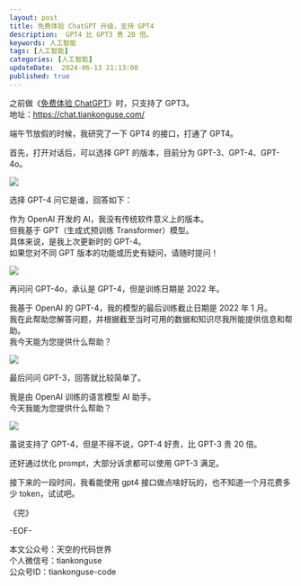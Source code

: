 ```yaml
---
layout: post  
title: 免费体验 ChatGPT 升级，支持 GPT4 
description:  GPT4 比 GPT3 贵 20 倍。  
keywords: 人工智能
tags: [人工智能]  
categories: [人工智能]  
updateDate:  2024-06-13 21:13:00  
published: true  
---
```



之前做《[免费体验 ChatGPT](https://chat.tiankonguse.com/)》时，只支持了 GPT3。  
地址：https://chat.tiankonguse.com/  



端午节放假的时候，我研究了一下 GPT4 的接口，打通了 GPT4。  



首先，打开对话后，可以选择 GPT 的版本，目前分为 GPT-3、GPT-4、GPT-4o。  


![](https://res2024.tiankonguse.com/images/2024/06/13/001.png)


 
选择 GPT-4 问它是谁，回答如下：  


作为 OpenAI 开发的 AI，我没有传统软件意义上的版本。  
但我基于 GPT（生成式预训练 Transformer）模型。  
具体来说，是我上次更新时的 GPT-4。  
如果您对不同 GPT 版本的功能或历史有疑问，请随时提问！  



![](https://res2024.tiankonguse.com/images/2024/06/13/002.png)




再问问 GPT-4o，承认是 GPT-4，但是训练日期是 2022 年。  


我基于 OpenAI 的 GPT-4，我的模型的最后训练截止日期是 2022 年 1 月。  
我在此帮助您解答问题，并根据截至当时可用的数据和知识尽我所能提供信息和帮助。  
我今天能为您提供什么帮助？  


![](https://res2024.tiankonguse.com/images/2024/06/13/003.png)



最后问问 GPT-3，回答就比较简单了。  


我是由 OpenAI 训练的语言模型 AI 助手。  
今天我能为您提供什么帮助？  


![](https://res2024.tiankonguse.com/images/2024/06/13/004.png)



虽说支持了 GPT-4，但是不得不说，GPT-4 好贵，比 GPT-3 贵 20 倍。  


还好通过优化 prompt，大部分诉求都可以使用 GPT-3 满足。  


接下来的一段时间，我看能使用 gpt4 接口做点啥好玩的，也不知道一个月花费多少 token，试试吧。  


《完》  


-EOF-  



本文公众号：天空的代码世界  
个人微信号：tiankonguse  
公众号ID：tiankonguse-code  
  

